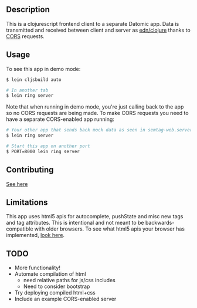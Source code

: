 ## Description

This is a clojurescript frontend client to a separate Datomic app. Data is transmitted and received
between client and server as [edn/clojure](https://github.com/edn-format/edn) thanks to
[CORS](http://www.w3.org/TR/cors/) requests.

## Usage

To see this app in demo mode:

```sh
$ lein cljsbuild auto

# In another tab
$ lein ring server
```

Note that when running in demo mode, you're just calling back to the app so no CORS requests are
being made. To make CORS requests you need to have a separate CORS-enabled app running:

```sh
# Your other app that sends back mock data as seen in semtag-web.server/demo-api-routes
$ lein ring server

# Start this app on another port
$ PORT=8000 lein ring server
```

## Contributing
[See here](http://tagaholic.me/contributing.html)

## Limitations
This app uses html5 apis for autocomplete, pushState and misc new tags and tag attributes. This is
intentional and not meant to be backwards-compatible with older browsers. To see what html5 apis
your browser has implemented, [look here](https://html5test.com/).

## TODO
* More functionality!
* Automate compilation of html
  * need relative paths for js/css includes
  * Need to consider bootstrap
* Try deploying compiled html+css
* Include an example CORS-enabled server
